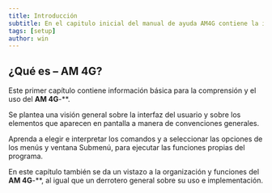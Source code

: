 ```yaml
---
title: Introducción
subtitle: En el capitulo inicial del manual de ayuda AM4G contiene la informacion necesaria para su comprension y manejo adecuado, especificando la funcionalidad de cada una de las partes que lo componen.
tags: [setup]
author: win
---
```


## ¿Qué es – **AM 4G**?

Este primer capítulo contiene información básica para la comprensión y el uso del **AM 4G**-**.

Se plantea una visión general sobre la interfaz del usuario y sobre los elementos que aparecen en pantalla a manera de convenciones generales.

Aprenda a elegir e interpretar los comandos y a seleccionar las opciones de los menús y ventana Submenú, para ejecutar las funciones propias del programa.

En este capítulo también se da un vistazo a la organización y funciones del **AM 4G**-**, al igual que un derrotero general sobre su uso e implementación.

